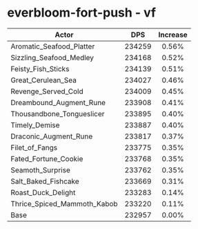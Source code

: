 # everbloom-fort-push - vf
| Actor | DPS | Increase |
|---|:---:|:---:|
|Aromatic_Seafood_Platter|234259|0.56%|
|Sizzling_Seafood_Medley|234168|0.52%|
|Feisty_Fish_Sticks|234139|0.51%|
|Great_Cerulean_Sea|234027|0.46%|
|Revenge_Served_Cold|234009|0.45%|
|Dreambound_Augment_Rune|233908|0.41%|
|Thousandbone_Tongueslicer|233895|0.40%|
|Timely_Demise|233887|0.40%|
|Draconic_Augment_Rune|233817|0.37%|
|Filet_of_Fangs|233775|0.35%|
|Fated_Fortune_Cookie|233768|0.35%|
|Seamoth_Surprise|233762|0.35%|
|Salt_Baked_Fishcake|233669|0.31%|
|Roast_Duck_Delight|233283|0.14%|
|Thrice_Spiced_Mammoth_Kabob|233220|0.11%|
|Base|232957|0.00%|
